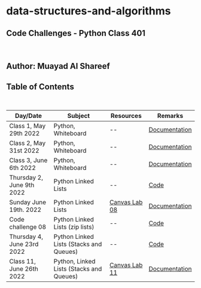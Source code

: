 # data-structures-and-algorithms

## **Code Challenges - Python Class 401**

</br>

## **Author: Muayad Al Shareef**

## Table of Contents

</br>

| Day/Date                   | Subject                                 | Resources                                                                            | Remarks            |
|----------------------------|-----------------------------------------|--------------------------------------------------------------------------------------|--------------------|
| Class 1, May 29th 2022     | Python, Whiteboard                      | --                                                                                   | [Documentation](./Documentation/reverse_array/reverse_array.md) |
| Class 2, May 31st 2022     | Python, Whiteboard                      | --                                                                                   | [Documentation](./Documentation/array_insert_shift/array_insert_shift.md) |
| Class 3, June 6th 2022     | Python, Whiteboard                      | --                                                                                   | [Documentation](./Documentation/array_binary_search/README.md) |
| Thursday 2, June 9th 2022  | Python Linked Lists                     | --                                                                                   | [Code](data_structures_py/linked_list/README.md) |
| Sunday June 19th. 2022     | Python Linked Lists                     | [Canvas Lab 08](https://canvas.instructure.com/courses/4839248/assignments/30188570) | [Documentation](Documentation/linked_list_zip/linked_list_zip.md)|
| Code challenge 08          | Python Linked Lists (zip lists) | --                                                                                   | [Code](./Documentation/linked_list_zip.md) |
| Thursday 4, June 23rd 2022 | Python Linked Lists (Stacks and Queues) | --                                                                                   | [Code](./Documentation/stack_and_queue/stack_and_queue.md) |
| Class 11, June 26th 2022   | Python, Linked Lists (Stacks and Queues) | [Canvas Lab 11](https://canvas.instructure.com/courses/4839248/assignments/30188573) | [Documentation](./Documentation/stack_queue_pseudo/README.md) |
